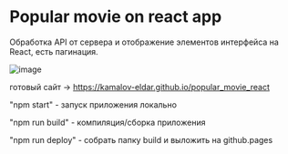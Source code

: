 # Popular movie on react app

Обработка API от сервера и отображение элементов интерфейса на React, есть пагинация.

![image](https://github.com/kamalov-eldar/popular_movie_react/blob/master/public/img/Demo.gif)

готовый сайт -> https://kamalov-eldar.github.io/popular_movie_react


"npm start"  - запуск приложения локально

"npm run build" - компиляция/сборка приложения

"npm run deploy" - собрать папку build и выложить на github.pages
